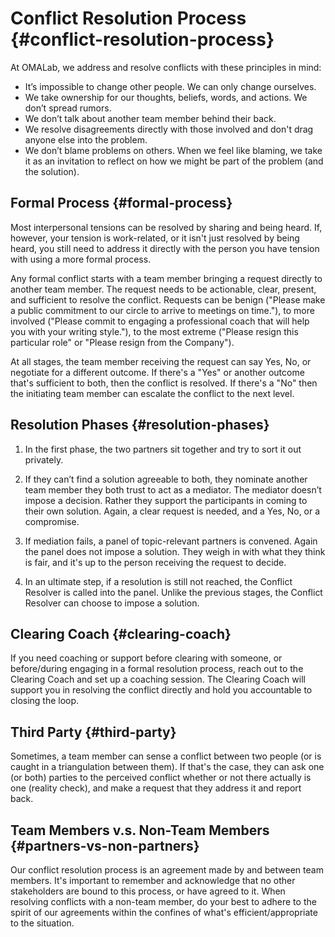 # Conflict Resolution Process {#conflict-resolution-process}

At OMALab, we address and resolve conflicts with these principles in mind:

* It’s impossible to change other people. We can only change ourselves.
* We take ownership for our thoughts, beliefs, words, and actions. We don’t spread rumors.
* We don’t talk about another team member behind their back.
* We resolve disagreements directly with those involved and don't drag anyone else into the problem.
* We don’t blame problems on others. When we feel like blaming, we take it as an invitation to reflect on how we might be part of the problem \(and the solution\).

## Formal Process {#formal-process}

Most interpersonal tensions can be resolved by sharing and being heard. If, however, your tension is work-related, or it isn't just resolved by being heard, you still need to address it directly with the person you have tension with using a more formal process.

Any formal conflict starts with a team member bringing a request directly to another team member. The request needs to be actionable, clear, present, and sufficient to resolve the conflict. Requests can be benign \("Please make a public commitment to our circle to arrive to meetings on time."\), to more involved \("Please commit to engaging a professional coach that will help you with your writing style."\), to the most extreme \("Please resign this particular role" or "Please resign from the Company"\).

At all stages, the team member receiving the request can say Yes, No, or negotiate for a different outcome. If there's a "Yes" or another outcome that's sufficient to both, then the conflict is resolved. If there's a "No" then the initiating team member can escalate the conflict to the next level.

## Resolution Phases {#resolution-phases}

1. In the first phase, the two partners sit together and try to sort it out privately.

2. If they can’t find a solution agreeable to both, they nominate another team member they both trust to act as a mediator. The mediator doesn’t impose a decision. Rather they support the participants in coming to their own solution. Again, a clear request is needed, and a Yes, No, or a compromise.

3. If mediation fails, a panel of topic-relevant partners is convened. Again the panel does not impose a solution. They weigh in with what they think is fair, and it's up to the person receiving the request to decide.

4. In an ultimate step, if a resolution is still not reached, the Conflict Resolver is called into the panel. Unlike the previous stages, the Conflict Resolver can choose to impose a solution.

## Clearing Coach {#clearing-coach}

If you need coaching or support before clearing with someone, or before/during engaging in a formal resolution process, reach out to the Clearing Coach and set up a coaching session. The Clearing Coach will support you in resolving the conflict directly and hold you accountable to closing the loop.

## Third Party {#third-party}

Sometimes, a team member can sense a conflict between two people \(or is caught in a triangulation between them\). If that's the case, they can ask one \(or both\) parties to the perceived conflict whether or not there actually is one \(reality check\), and make a request that they address it and report back.

## Team Members v.s. Non-Team Members {#partners-vs-non-partners}

Our conflict resolution process is an agreement made by and between team members. It's important to remember and acknowledge that no other stakeholders are bound to this process, or have agreed to it. When resolving conflicts with a non-team member, do your best to adhere to the spirit of our agreements within the confines of what's efficient/appropriate to the situation.

